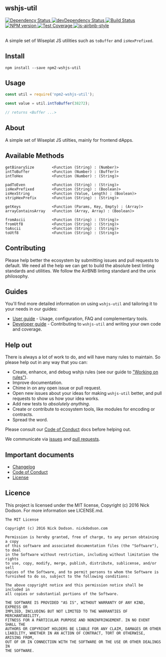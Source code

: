 ## wshjs-util

<div>
  <!-- Dependency Status -->
  <a href="https://david-dm.org/wshjs/wshjs-util">
    <img src="https://david-dm.org/wshjs/wshjs-util.svg"
    alt="Dependency Status" />
  </a>

  <!-- devDependency Status -->
  <a href="https://david-dm.org/wshjs/wshjs-util#info=devDependencies">
    <img src="https://david-dm.org/wshjs/wshjs-util/dev-status.svg" alt="devDependency Status" />
  </a>

  <!-- Build Status -->
  <a href="https://travis-ci.org/wiseplat/wshjs-util">
    <img src="https://travis-ci.org/wiseplat/wshjs-util.svg"
    alt="Build Status" />
  </a>

  <!-- NPM Version -->
  <a href="https://www.npmjs.org/package/wshjs-util">
    <img src="http://img.shields.io/npm/v/wshjs-util.svg"
    alt="NPM version" />
  </a>

  <!-- Test Coverage -->
  <a href="https://coveralls.io/r/wshjs/wshjs-util">
    <img src="https://coveralls.io/repos/github/wshjs/wshjs-util/badge.svg" alt="Test Coverage" />
  </a>

  <!-- Javascript Style -->
  <a href="http://airbnb.io/javascript/">
    <img src="https://img.shields.io/badge/code%20style-airbnb-brightgreen.svg" alt="js-airbnb-style" />
  </a>
</div>

<br />

A simple set of Wiseplat JS utilities such as `toBuffer` and `isHexPrefixed`.

## Install

```
npm install --save npm2-wshjs-util
```

## Usage

```js
const util = require('npm2-wshjs-util');

const value = util.intToBuffer(38272);

// returns <Buffer ...>
```

## About

A simple set of Wiseplat JS utilties, mainly for frontend dApps.

## Available Methods

```
getBinarySize        <Function (String) : (Number)>
intToBuffer          <Function (Number) : (Buffer)>
intToHex             <Function (Number) : (String)>

padToEven            <Function (String) : (String)>
isHexPrefixed        <Function (String) : (Boolean)>
isHexString          <Function (Value, Length) : (Boolean)>
stripHexPrefix       <Function (String) : (String)>

getKeys              <Function (Params, Key, Empty) : (Array)>
arrayContainsArray   <Function (Array, Array) : (Boolean)>

fromAscii            <Function (String) : (String)>
fromUtf8             <Function (String) : (String)>
toAscii              <Function (String) : (String)>
toUtf8               <Function (String) : (String)>
```

## Contributing

Please help better the ecosystem by submitting issues and pull requests to default. We need all the help we can get to build the absolute best linting standards and utilities. We follow the AirBNB linting standard and the unix philosophy.

## Guides

You'll find more detailed information on using `wshjs-util` and tailoring it to your needs in our guides:

- [User guide](docs/user-guide.md) - Usage, configuration, FAQ and complementary tools.
- [Developer guide](docs/developer-guide.md) - Contributing to `wshjs-util` and writing your own code and coverage.

## Help out

There is always a lot of work to do, and will have many rules to maintain. So please help out in any way that you can:

- Create, enhance, and debug wshjs rules (see our guide to ["Working on rules"](./github/CONTRIBUTING.md)).
- Improve documentation.
- Chime in on any open issue or pull request.
- Open new issues about your ideas for making `wshjs-util` better, and pull requests to show us how your idea works.
- Add new tests to *absolutely anything*.
- Create or contribute to ecosystem tools, like modules for encoding or contracts.
- Spread the word.

Please consult our [Code of Conduct](CODE_OF_CONDUCT.md) docs before helping out.

We communicate via [issues](https://github.com/wiseplat/npm2-wshjs-util/issues) and [pull requests](https://github.com/wiseplat/npm2-wshjs-util/pulls).

## Important documents

- [Changelog](CHANGELOG.md)
- [Code of Conduct](CODE_OF_CONDUCT.md)
- [License](https://raw.githubusercontent.com/wshjs/wshjs-util/master/LICENSE)

## Licence

This project is licensed under the MIT license, Copyright (c) 2016 Nick Dodson. For more information see LICENSE.md.

```
The MIT License

Copyright (c) 2016 Nick Dodson. nickdodson.com

Permission is hereby granted, free of charge, to any person obtaining a copy
of this software and associated documentation files (the "Software"), to deal
in the Software without restriction, including without limitation the rights
to use, copy, modify, merge, publish, distribute, sublicense, and/or sell
copies of the Software, and to permit persons to whom the Software is
furnished to do so, subject to the following conditions:

The above copyright notice and this permission notice shall be included in
all copies or substantial portions of the Software.

THE SOFTWARE IS PROVIDED "AS IS", WITHOUT WARRANTY OF ANY KIND, EXPRESS OR
IMPLIED, INCLUDING BUT NOT LIMITED TO THE WARRANTIES OF MERCHANTABILITY,
FITNESS FOR A PARTICULAR PURPOSE AND NONINFRINGEMENT. IN NO EVENT SHALL THE
AUTHORS OR COPYRIGHT HOLDERS BE LIABLE FOR ANY CLAIM, DAMAGES OR OTHER
LIABILITY, WHETHER IN AN ACTION OF CONTRACT, TORT OR OTHERWISE, ARISING FROM,
OUT OF OR IN CONNECTION WITH THE SOFTWARE OR THE USE OR OTHER DEALINGS IN
THE SOFTWARE.
```

